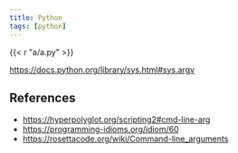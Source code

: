 ```yaml
---
title: Python
tags: [python]
---
```


{{< r "a/a.py" >}}

<https://docs.python.org/library/sys.html#sys.argv>

## References

- <https://hyperpolyglot.org/scripting2#cmd-line-arg>
- <https://programming-idioms.org/idiom/60>
- <https://rosettacode.org/wiki/Command-line_arguments>
